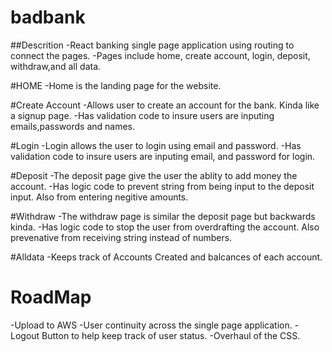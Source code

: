 # badbank
##Descrition
-React banking single page application using routing to connect the pages. 
-Pages include home, create account, login, deposit, withdraw,and all data.

#HOME
-Home is the landing page for the website.

#Create Account
-Allows user to create an account for the bank. Kinda like a signup page.
-Has validation code to insure users are inputing emails,passwords and names.

#Login
-Login allows the user to login using email and password.
-Has validation code to insure users are inputing email, and password for login.

#Deposit
-The deposit page give the user the ablity to add money the account.
-Has logic code to prevent string from being input to the deposit input. Also from entering negitive amounts.

#Withdraw
-The withdraw page is similar the deposit page but backwards kinda. 
-Has logic code to stop the user from overdrafting the account. Also prevenative from receiving string instead of numbers.

#Alldata
-Keeps track of Accounts Created and balcances of each account.

# RoadMap
-Upload to AWS
-User continuity across the single page application.
-Logout Button to help keep track of user status.
-Overhaul of the CSS.
